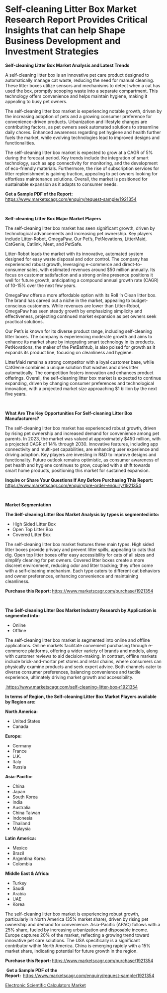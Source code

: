 <p><h1>Self-cleaning Litter Box Market Research Report Provides Critical Insights that can help Shape Business Development and Investment Strategies</h1></p><p><strong>Self-cleaning Litter Box Market Analysis and Latest Trends</strong></p>
<p><p>A self-cleaning litter box is an innovative pet care product designed to automatically manage cat waste, reducing the need for manual cleaning. These litter boxes utilize sensors and mechanisms to detect when a cat has used the box, promptly scooping waste into a separate compartment. This technology offers convenience and helps maintain hygiene, making it appealing to busy pet owners.</p><p>The self-cleaning litter box market is experiencing notable growth, driven by the increasing adoption of pets and a growing consumer preference for convenience-driven products. Urbanization and lifestyle changes are contributing factors, as pet owners seek automated solutions to streamline daily chores. Enhanced awareness regarding pet hygiene and health further fuels the market, while evolving technologies lead to improved designs and functionalities.</p><p>The self-cleaning litter box market is expected to grow at a CAGR of 5% during the forecast period. Key trends include the integration of smart technology, such as app connectivity for monitoring, and the development of eco-friendly materials. Furthermore, the rise of subscription services for litter replenishment is gaining traction, appealing to pet owners looking for effortless maintenance solutions. Overall, the market is positioned for sustainable expansion as it adapts to consumer needs.</p></p>
<p><strong>Get a Sample PDF of the Report:&nbsp;</strong> <a href="https://www.marketscagr.com/enquiry/request-sample/1921354?utm_campaign=1869&utm_medium=2&utm_source=Github&utm_content=ia&utm_term=10022025&utm_id=self-cleaning-litter-box">https://www.marketscagr.com/enquiry/request-sample/1921354</a></p>
<p>&nbsp;</p>
<p><strong>Self-cleaning Litter Box Major Market Players</strong></p>
<p><p>The self-cleaning litter box market has seen significant growth, driven by technological advancements and increasing pet ownership. Key players include Litter-Robot, OmegaPaw, Our Pet’s, PetNovations, LitterMaid, CatGenie, Catlink, Meet, and PetSafe.</p><p>Litter-Robot leads the market with its innovative, automated system designed for easy waste disposal and odor control. The company has experienced robust growth, leveraging e-commerce and direct-to-consumer sales, with estimated revenues around $50 million annually. Its focus on customer satisfaction and a strong online presence positions it well for future growth, anticipating a compound annual growth rate (CAGR) of 10-15% over the next few years.</p><p>OmegaPaw offers a more affordable option with its Roll ‘n Clean litter box. The brand has carved out a niche in the market, appealing to budget-conscious customers. While revenues are lower than Litter-Robot, OmegaPaw has seen steady growth by emphasizing simplicity and effectiveness, projecting continued market expansion as pet owners seek practical solutions.</p><p>Our Pet’s is known for its diverse product range, including self-cleaning litter boxes. The company is experiencing moderate growth and aims to enhance its market share by integrating smart technology in its products. PetNovations, the maker of the PetBathtub, is also poised for growth as it expands its product line, focusing on cleanliness and hygiene.</p><p>LitterMaid remains a strong competitor with a loyal customer base, while CatGenie combines a unique solution that washes and dries litter automatically. The competition fosters innovation and enhances product offerings. Overall, the self-cleaning litter box market is expected to continue expanding, driven by changing consumer preferences and technological innovation, with a projected market size approaching $1 billion by the next five years.</p></p>
<p>&nbsp;</p>
<p><strong>What Are The Key Opportunities For Self-cleaning Litter Box Manufacturers?</strong></p>
<p><p>The self-cleaning litter box market has experienced robust growth, driven by rising pet ownership and increased demand for convenience among pet parents. In 2023, the market was valued at approximately $450 million, with a projected CAGR of 14% through 2030. Innovative features, including app connectivity and multi-pet capabilities, are enhancing user experience and driving adoption. Key players are investing in R&D to improve designs and functionality. Future outlook remains optimistic, as consumer awareness of pet health and hygiene continues to grow, coupled with a shift towards smart home products, positioning this market for sustained expansion.</p></p>
<p><strong>Inquire or Share Your Questions If Any Before Purchasing This Report:</strong> <a href="https://www.marketscagr.com/enquiry/pre-order-enquiry/1921354?utm_campaign=1869&utm_medium=2&utm_source=Github&utm_content=ia&utm_term=10022025&utm_id=self-cleaning-litter-box">https://www.marketscagr.com/enquiry/pre-order-enquiry/1921354</a></p>
<p>&nbsp;</p>
<p><strong>Market Segmentation</strong></p>
<p><strong>The Self-cleaning Litter Box Market Analysis by types is segmented into:</strong></p>
<p><ul><li>High Sided Litter Box</li><li>Open Top Litter Box</li><li>Covered Litter Box</li></ul></p>
<p><p>The self-cleaning litter box market features three main types. High sided litter boxes provide privacy and prevent litter spills, appealing to cats that dig. Open top litter boxes offer easy accessibility for cats of all sizes and simplify cleaning for pet owners. Covered litter boxes create a more discreet environment, reducing odor and litter tracking; they often come with a self-cleaning mechanism. Each type caters to different cat behaviors and owner preferences, enhancing convenience and maintaining cleanliness.</p></p>
<p><strong>Purchase this Report:&nbsp;</strong><a href="https://www.marketscagr.com/purchase/1921354?utm_campaign=1869&utm_medium=2&utm_source=Github&utm_content=ia&utm_term=10022025&utm_id=self-cleaning-litter-box">https://www.marketscagr.com/purchase/1921354</a></p>
<p>&nbsp;</p>
<p><strong>The Self-cleaning Litter Box Market Industry Research by Application is segmented into:</strong></p>
<p><ul><li>Online</li><li>Offline</li></ul></p>
<p><p>The self-cleaning litter box market is segmented into online and offline applications. Online markets facilitate convenient purchasing through e-commerce platforms, offering a wider variety of brands and models, along with customer reviews to aid decision-making. In contrast, offline markets include brick-and-mortar pet stores and retail chains, where consumers can physically examine products and seek expert advice. Both channels cater to diverse consumer preferences, balancing convenience and tactile experience, ultimately driving market growth and accessibility.</p></p>
<p><a href="https://www.marketscagr.com/self-cleaning-litter-box-r1921354?utm_campaign=1869&utm_medium=2&utm_source=Github&utm_content=ia&utm_term=10022025&utm_id=self-cleaning-litter-box">&nbsp;https://www.marketscagr.com/self-cleaning-litter-box-r1921354</a></p>
<p><strong>In terms of Region, the Self-cleaning Litter Box Market Players available by Region are:</strong></p>
<p>
    <p> <strong> North America: </strong>
        <ul>
            <li>United States</li>
            <li>Canada</li>
        </ul>
        </p> 
    <p> <strong> Europe: </strong>
        <ul>
            <li>Germany</li>
            <li>France</li>
            <li>U.K.</li>
            <li>Italy</li>
            <li>Russia</li>
        </ul>
        </p> 
    <p> <strong> Asia-Pacific: </strong>
        <ul>
            <li>China</li>
            <li>Japan</li>
            <li>South Korea</li>
            <li>India</li>
            <li>Australia</li>
            <li>China Taiwan</li>
            <li>Indonesia</li>
            <li>Thailand</li>
            <li>Malaysia</li>
        </ul>
        </p> 
    <p> <strong> Latin America: </strong>
        <ul>
            <li>Mexico</li>
            <li>Brazil</li>
            <li>Argentina Korea</li>
            <li>Colombia</li>
        </ul>
        </p> 
    <p> <strong> Middle East & Africa: </strong>
        <ul>
            <li>Turkey</li>
            <li>Saudi</li>
            <li>Arabia</li>
            <li>UAE</li>
            <li>Korea</li>
        </ul>
    </p>
    </p>
<p><p>The self-cleaning litter box market is experiencing robust growth, particularly in North America (35% market share), driven by rising pet ownership and demand for convenience. Asia-Pacific (APAC) follows with a 25% share, fueled by increasing urbanization and disposable income. Europe captures 20% of the market, reflecting a growing trend toward innovative pet care solutions. The USA specifically is a significant contributor within North America. China is emerging rapidly with a 15% market share, indicating potential for future growth in the region.</p></p>
<p><strong>Purchase this Report: </strong><a href="https://www.marketscagr.com/purchase/1921354?utm_campaign=1869&utm_medium=2&utm_source=Github&utm_content=ia&utm_term=10022025&utm_id=self-cleaning-litter-box">https://www.marketscagr.com/purchase/1921354</a></p>
<p>&nbsp;<strong>Get a Sample PDF of the Report:&nbsp;&nbsp;</strong><a href="https://www.marketscagr.com/enquiry/request-sample/1921354?utm_campaign=1869&utm_medium=2&utm_source=Github&utm_content=ia&utm_term=10022025&utm_id=self-cleaning-litter-box">https://www.marketscagr.com/enquiry/request-sample/1921354</a></p>
<p><strong></strong></p>
<p><p><a href="https://github.com/provorikovar/Market-Research-Report-List-7/blob/main/electronic-scientific-calculators-market.md?utm_campaign=1869&utm_medium=2&utm_source=Github&utm_content=ia&utm_term=10022025&utm_id=self-cleaning-litter-box">Electronic Scientific Calculators Market</a></p></p>